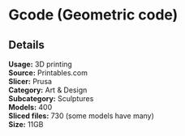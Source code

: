 # Gcode (Geometric code)

## Details

**Usage:** 3D printing <br>
**Source:** Printables.com <br>
**Slicer:** Prusa <br>
**Category:** Art & Design <br>
**Subcategory:** Sculptures <br>
**Models:** 400 <br>
**Sliced files:** 730 (some models have many) <br>
**Size:** 11GB 

